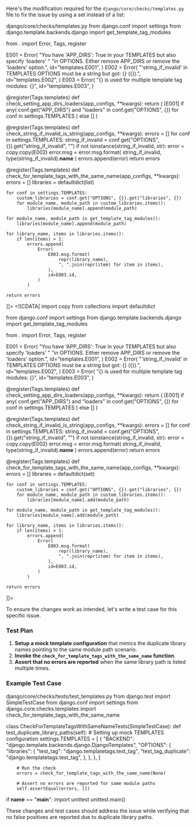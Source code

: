 Here's the modification required for the `django/core/checks/templates.py` file to fix the issue by using a set instead of a list:

<change>
<file change-number-for-this-file="1">django/core/checks/templates.py</file>
<original line-count="43" no-ellipsis="true"><![CDATA[
import copy
from collections import defaultdict

from django.conf import settings
from django.template.backends.django import get_template_tag_modules

from . import Error, Tags, register

E001 = Error(
    "You have 'APP_DIRS': True in your TEMPLATES but also specify 'loaders' "
    "in OPTIONS. Either remove APP_DIRS or remove the 'loaders' option.",
    id="templates.E001",
)
E002 = Error(
    "'string_if_invalid' in TEMPLATES OPTIONS must be a string but got: {} ({}).",
    id="templates.E002",
)
E003 = Error(
    "{} is used for multiple template tag modules: {}",
    id="templates.E003",
)


@register(Tags.templates)
def check_setting_app_dirs_loaders(app_configs, **kwargs):
    return (
        [E001]
        if any(
            conf.get("APP_DIRS") and "loaders" in conf.get("OPTIONS", {})
            for conf in settings.TEMPLATES
        )
        else []
    )


@register(Tags.templates)
def check_string_if_invalid_is_string(app_configs, **kwargs):
    errors = []
    for conf in settings.TEMPLATES:
        string_if_invalid = conf.get("OPTIONS", {}).get("string_if_invalid", "")
        if not isinstance(string_if_invalid, str):
            error = copy.copy(E002)
            error.msg = error.msg.format(
                string_if_invalid, type(string_if_invalid).__name__
            )
            errors.append(error)
    return errors


@register(Tags.templates)
def check_for_template_tags_with_the_same_name(app_configs, **kwargs):
    errors = []
    libraries = defaultdict(list)

    for conf in settings.TEMPLATES:
        custom_libraries = conf.get("OPTIONS", {}).get("libraries", {})
        for module_name, module_path in custom_libraries.items():
            libraries[module_name].append(module_path)

    for module_name, module_path in get_template_tag_modules():
        libraries[module_name].append(module_path)

    for library_name, items in libraries.items():
        if len(items) > 1:
            errors.append(
                Error(
                    E003.msg.format(
                        repr(library_name),
                        ", ".join(repr(item) for item in items),
                    ),
                    id=E003.id,
                )
            )

    return errors
]]></original>
<modified no-ellipsis="true"><![CDATA[
import copy
from collections import defaultdict

from django.conf import settings
from django.template.backends.django import get_template_tag_modules

from . import Error, Tags, register

E001 = Error(
    "You have 'APP_DIRS': True in your TEMPLATES but also specify 'loaders' "
    "in OPTIONS. Either remove APP_DIRS or remove the 'loaders' option.",
    id="templates.E001",
)
E002 = Error(
    "'string_if_invalid' in TEMPLATES OPTIONS must be a string but got: {} ({}).",
    id="templates.E002",
)
E003 = Error(
    "{} is used for multiple template tag modules: {}",
    id="templates.E003",
)


@register(Tags.templates)
def check_setting_app_dirs_loaders(app_configs, **kwargs):
    return (
        [E001]
        if any(
            conf.get("APP_DIRS") and "loaders" in conf.get("OPTIONS", {})
            for conf in settings.TEMPLATES
        )
        else []
    )


@register(Tags.templates)
def check_string_if_invalid_is_string(app_configs, **kwargs):
    errors = []
    for conf in settings.TEMPLATES:
        string_if_invalid = conf.get("OPTIONS", {}).get("string_if_invalid", "")
        if not isinstance(string_if_invalid, str):
            error = copy.copy(E002)
            error.msg = error.msg.format(
                string_if_invalid, type(string_if_invalid).__name__
            )
            errors.append(error)
    return errors


@register(Tags.templates)
def check_for_template_tags_with_the_same_name(app_configs, **kwargs):
    errors = []
    libraries = defaultdict(set)

    for conf in settings.TEMPLATES:
        custom_libraries = conf.get("OPTIONS", {}).get("libraries", {})
        for module_name, module_path in custom_libraries.items():
            libraries[module_name].add(module_path)

    for module_name, module_path in get_template_tag_modules():
        libraries[module_name].add(module_path)

    for library_name, items in libraries.items():
        if len(items) > 1:
            errors.append(
                Error(
                    E003.msg.format(
                        repr(library_name),
                        ", ".join(repr(item) for item in items),
                    ),
                    id=E003.id,
                )
            )

    return errors
]]></modified>
</change>

To ensure the changes work as intended, let's write a test case for this specific issue.

### Test Plan

1. **Setup a mock template configuration** that mimics the duplicate library names pointing to the same module path scenario.
2. **Invoke the `check_for_template_tags_with_the_same_name` function**.
3. **Assert that no errors are reported** when the same library path is listed multiple times.

### Example Test Case

<file>
<path>django/core/checks/tests/test_templates.py</path>
<content>
from django.test import SimpleTestCase
from django.conf import settings
from django.core.checks.templates import check_for_template_tags_with_the_same_name

class CheckForTemplateTagsWithSameNameTests(SimpleTestCase):
    def test_duplicate_library_paths(self):
        # Setting up mock TEMPLATES configuration
        settings.TEMPLATES = [
            {
                "BACKEND": "django.template.backends.django.DjangoTemplates",
                "OPTIONS": {
                    "libraries": {
                        "test_tag": "django.templatetags.test_tag",
                        "test_tag_duplicate": "django.templatetags.test_tag",
                    },
                },
            },
        ]

        # Run the check
        errors = check_for_template_tags_with_the_same_name(None)
        
        # Assert no errors are reported for same module paths
        self.assertEqual(errors, [])

if __name__ == "__main__":
    import unittest
    unittest.main()
</content>
</file>

These changes and test cases should address the issue while verifying that no false positives are reported due to duplicate library paths.